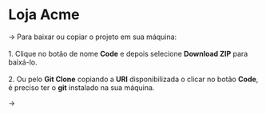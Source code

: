 # Loja Acme

-> Para baixar ou copiar o projeto em sua máquina:<br><br/>
    1. Clique no botão de nome **Code** e depois selecione **Download ZIP** para baixá-lo.<br><br/>
    2. Ou pelo **Git Clone** copiando a **URl** disponibilizada o clicar no botão **Code**, é preciso ter
    o **git** instalado na sua máquina.

-> 
